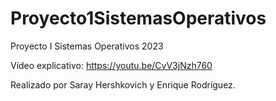 # Proyecto1SistemasOperativos
Proyecto I Sistemas Operativos 2023

Vídeo explicativo: https://youtu.be/CvV3jNzh760

Realizado por Saray Hershkovich y Enrique Rodríguez.
